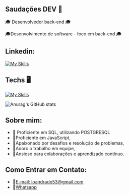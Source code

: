  ## Saudações DEV :tada:

:mortar_board: Desenvolvedor back-end :mortar_board:

 :mortar_board:Desenvolvimento de software - foco em back-end :mortar_board:

## Linkedin:
[![My Skills](https://skillicons.dev/icons?i=linkedin)](https://www.linkedin.com/in/l%C3%A9o-cardoso-de-andrade-814988251/) 


## Techs  :desktop_computer:

[![My Skills](https://skillicons.dev/icons?i=html,js,ts,nodejs,supabase,postgres,git)](https://skillicons.dev)

![Anurag's GitHub stats](https://github-readme-stats.vercel.app/api?username=anuraghazra&theme=dark&show_icons=true)


## Sobre mim: 

- :pushpin: Proficiente em SQL, utilizando POSTGRESQL
- :pushpin:Proficiente em JavaScript,
- :pushpin:Apaixonado por desafios e resolução de problemas,
- :pushpin:Adoro o trabalho em equipe,
- :pushpin:Ansioso para colaborações e aprendizado contínuo.




## Como Entrar em Contato: 

- :email:[E-mail: loandrade53@gmail.com](mailto:loandrade53@gmail.com)
- 	:calling:[Whatsapp](https://wa.me/5521980652513)



<!--
**LeooAndrade/LeooAndrade** is a ✨ _special_ ✨ repository because its `README.md` (this file) appears on your GitHub profile.

Here are some ideas to get you started:

- 🔭 I’m currently working on ...
- 🌱 I’m currently learning ...
- 👯 I’m looking to collaborate on ...
- 🤔 I’m looking for help with ...
- 💬 Ask me about ...
- 📫 How to reach me: ...
- 😄 Pronouns: ...
- ⚡ Fun fact: ...
-->
